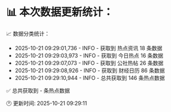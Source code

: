 📊 本次数据更新统计：
==========================

📈 数据分类统计：
- 2025-10-21 09:29:01,736 - INFO - 获取到 热点资讯 18 条数据
- 2025-10-21 09:29:03,973 - INFO - 获取到 今日热点 16 条数据
- 2025-10-21 09:29:07,073 - INFO - 获取到 公社热帖 26 条数据
- 2025-10-21 09:29:08,926 - INFO - 获取到 财经日历 86 条数据
- 2025-10-21 09:29:10,944 - INFO - 总共获取到 146 条热点数据

✅ 总共获取到 - 条热点数据

🕐 更新时间: 2025-10-21 09:29:11
